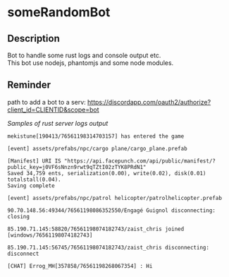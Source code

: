 # someRandomBot  
  
## Description  
Bot to handle some rust logs and console output etc.  
This bot use nodejs, phantomjs and some node modules.  
  
## Reminder  
path to add a bot to a serv: https://discordapp.com/oauth2/authorize?client_id=CLIENTID&scope=bot  
  
*Samples of rust server logs output*
```
mekistune[190413/76561198314703157] has entered the game

[event] assets/prefabs/npc/cargo plane/cargo_plane.prefab

[Manifest] URI IS "https://api.facepunch.com/api/public/manifest/?public_key=j0VF6sNnzn9rwt9qTZtI02zTYK8PRdN1"
Saved 34,759 ents, serialization(0.00), write(0.02), disk(0.01) totalstall(0.04).
Saving complete

[event] assets/prefabs/npc/patrol helicopter/patrolhelicopter.prefab

90.70.148.56:49344/76561198086352550/Engagé Guignol disconnecting: closing

85.190.71.145:58820/76561198074182743/zaist_chris joined [windows/76561198074182743]

85.190.71.145:56745/76561198074182743/zaist_chris disconnecting: disconnect

[CHAT] Errog_MH[357858/76561198268067354] : Hi
```
